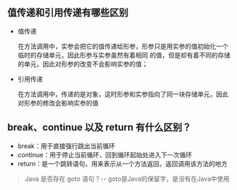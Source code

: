 ## 值传递和引用传递有哪些区别

- 值传递

	在方法调用中，实参会把它的值传递给形参，形参只是用实参的值初始化一个临时的存储单元，因此形参与实参虽然有着相同
	的值，但是却有着不同的存储的单元，因此对形参的改变不会影响实参的值；
	
- 引用传递

	在方法调用中，传递的是对象，这时形参和实参指向了同一块存储单元，因此对形参的修改会影响实参的值

## break、continue 以及 return 有什么区别？

- break：用于直接强行跳出当前循环
- continue：用于停止当前循环，回到循环起始处进入下一次循环
- return：是一个跳转语句，用来表示从一个方法返回，返回调用该方法的地方

>Java 是否存在 goto 语句？-- goto是Java的保留字，是没有在Java中使用

